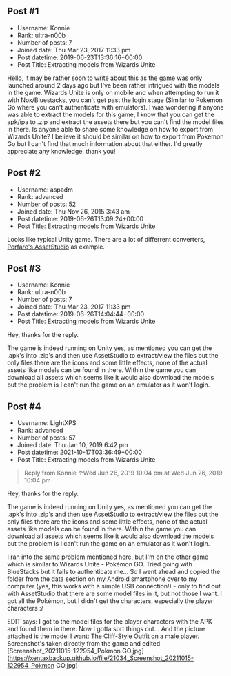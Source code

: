## Post #1
- Username: Konnie
- Rank: ultra-n00b
- Number of posts: 7
- Joined date: Thu Mar 23, 2017 11:33 pm
- Post datetime: 2019-06-23T13:36:16+00:00
- Post Title: Extracting models from Wizards Unite

Hello, it may be rather soon to write about this as the game was only launched around 2 days ago but I've been rather intrigued with the models in the game. Wizards Unite is only on mobile and when attempting to run it with Nox/Bluestacks, you can't get past the login stage (Similar to Pokemon Go where you can't authenticate with emulators).
I was wondering if anyone was able to extract the models for this game, I know that you can get the apk/ipa to .zip and extract the assets there but you can't find the model files in there. Is anyone able to share some knowledge on how to export from Wizards Unite? I believe it should be similar on how to export from Pokemon Go but I can't find that much information about that either. I'd greatly appreciate any knowledge, thank you!
## Post #2
- Username: aspadm
- Rank: advanced
- Number of posts: 52
- Joined date: Thu Nov 26, 2015 3:43 am
- Post datetime: 2019-06-26T13:09:24+00:00
- Post Title: Extracting models from Wizards Unite

Looks like typical Unity game. There are a lot of differrent converters, [Perfare's AssetStudio](https://ci.appveyor.com/project/Perfare/assetstudio/branch/master/artifacts) as example.
## Post #3
- Username: Konnie
- Rank: ultra-n00b
- Number of posts: 7
- Joined date: Thu Mar 23, 2017 11:33 pm
- Post datetime: 2019-06-26T14:04:44+00:00
- Post Title: Extracting models from Wizards Unite

Hey, thanks for the reply.

The game is indeed running on Unity yes, as mentioned you can get the .apk's into .zip's and then use AssetStudio to extract/view the files but the only files there are the icons and some little effects, none of the actual assets like models can be found in there. Within the game you can download all assets which seems like it would also download the models but the problem is I can't run the game on an emulator as it won't login.
## Post #4
- Username: LightXPS
- Rank: advanced
- Number of posts: 57
- Joined date: Thu Jan 10, 2019 6:42 pm
- Post datetime: 2021-10-17T03:36:49+00:00
- Post Title: Extracting models from Wizards Unite

> Reply from Konnie ↑Wed Jun 26, 2019 10:04 pm at Wed Jun 26, 2019 10:04 pm
>
> 
Hey, thanks for the reply.

The game is indeed running on Unity yes, as mentioned you can get the .apk's into .zip's and then use AssetStudio to extract/view the files but the only files there are the icons and some little effects, none of the actual assets like models can be found in there. Within the game you can download all assets which seems like it would also download the models but the problem is I can't run the game on an emulator as it won't login.

I ran into the same problem mentioned here, but I'm on the other game which is similar to Wizards Unite - Pokémon GO. Tried going with BlueStacks but it fails to authenticate me... So I went ahead and copied the folder from the data section on my Android smartphone over to my computer (yes, this works with a simple USB connection!) - only to find out with AssetStudio that there are some model files in it, but not those I want. I got all the Pokémon, but I didn't get the characters, especially the player characters :/

EDIT says:
I got to the model files for the player characters with the APK and found them in there. Now I gotta sort things out... And the picture attached is the model I want: The Cliff-Style Outfit on a male player. Screenshot's taken directly from the game and edited 
[Screenshot_20211015-122954_Pokmon GO.jpg](https://xentaxbackup.github.io/file/21034_Screenshot_20211015-122954_Pokmon GO.jpg)
